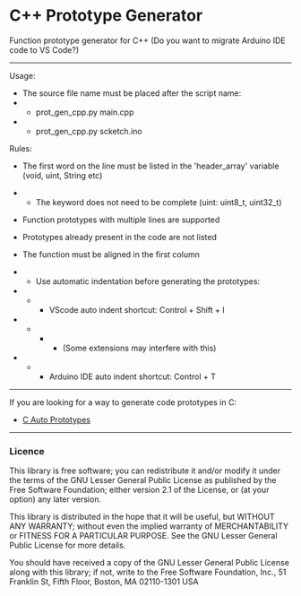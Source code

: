 # C++ Prototype Generator
Function prototype generator for C++ (Do you want to migrate Arduino IDE code to VS Code?)

----

Usage:
- The source file name must be placed after the script name:
- - prot_gen_cpp.py main.cpp
- - prot_gen_cpp.py scketch.ino

Rules:

- The first word on the line must be listed in the 'header_array' variable (void, uint, String etc)
- - The keyword does not need to be complete (uint: uint8_t, uint32_t)

- Function prototypes with multiple lines are supported

- Prototypes already present in the code are not listed

- The function must be aligned in the first column
- - Use automatic indentation before generating the prototypes:
- - - VScode auto indent shortcut: Control + Shift + I
- - - - (Some extensions may interfere with this)
- - - Arduino IDE auto indent shortcut: Control + T
      
----

If you are looking for a way to generate code prototypes in C:

- [C Auto Prototypes](https://marketplace.visualstudio.com/items?itemName=Molitany.c-auto-prototypes)

----

### Licence

This library is free software; you can redistribute it and/or modify it under the terms of the GNU Lesser General Public License as published by the Free Software Foundation; either version 2.1 of the License, or (at your option) any later version.

This library is distributed in the hope that it will be useful, but WITHOUT ANY WARRANTY; without even the implied warranty of MERCHANTABILITY or FITNESS FOR A PARTICULAR PURPOSE. See the GNU Lesser General Public License for more details.

You should have received a copy of the GNU Lesser General Public License along with this library; if not, write to the Free Software Foundation, Inc., 51 Franklin St, Fifth Floor, Boston, MA 02110-1301 USA
